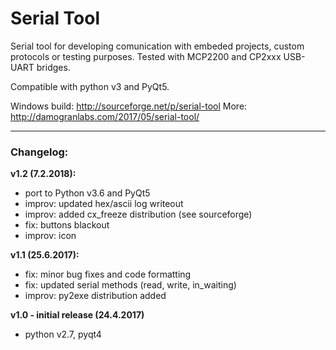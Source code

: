 # Serial Tool
Serial tool for developing comunication with embeded projects, custom protocols or testing purposes. Tested with MCP2200 and CP2xxx USB-UART bridges.

Compatible with python v3 and PyQt5.

Windows build: http://sourceforge.net/p/serial-tool
More: http://damogranlabs.com/2017/05/serial-tool/

---
### Changelog:  
**v1.2 (7.2.2018):**
- port to Python v3.6 and PyQt5
- improv: updated hex/ascii log writeout
- improv: added cx_freeze distribution (see sourceforge)
- fix: buttons blackout
- improv: icon

**v1.1 (25.6.2017):**
- fix: minor bug fixes and code formatting
- fix: updated serial methods (read, write, in_waiting)
- improv: py2exe distribution added

**v1.0 - initial release (24.4.2017)**
- python v2.7, pyqt4